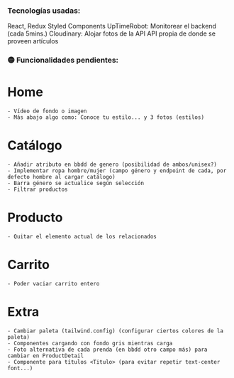 ### Tecnologías usadas:

React, Redux
Styled Components
UpTimeRobot: Monitorear el backend (cada 5mins.)
Cloudinary: Alojar fotos de la API
API propia de donde se proveen artículos

### 🟡 Funcionalidades pendientes:

# Home

    - Vídeo de fondo o imagen
    - Más abajo algo como: Conoce tu estilo... y 3 fotos (estilos)

# Catálogo

    - Añadir atributo en bbdd de genero (posibilidad de ambos/unisex?)
    - Implementar ropa hombre/mujer (campo género y endpoint de cada, por defecto hombre al cargar catálogo)
    - Barra género se actualice según selección
    - Filtrar productos

# Producto

    - Quitar el elemento actual de los relacionados

# Carrito

    - Poder vaciar carrito entero

# Extra

    - Cambiar paleta (tailwind.config) (configurar ciertos colores de la paleta)
    - Componentes cargando con fondo gris mientras carga
    - Foto alternativa de cada prenda (en bbdd otro campo más) para cambiar en ProductDetail
    - Componente para títulos <Titulo> (para evitar repetir text-center font...)
